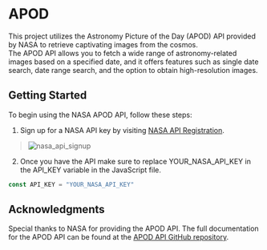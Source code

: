 # APOD
This project utilizes the Astronomy Picture of the Day (APOD) API provided by NASA to retrieve captivating images from the cosmos.<br>
The APOD API allows you to fetch a wide range of astronomy-related images based on a specified date, and it offers features such as single date search,
date range search, and the option to obtain high-resolution images.<br>

## Getting Started
To begin using the NASA APOD API, follow these steps:
1. Sign up for a NASA API key by visiting [NASA API Registration](https://api.nasa.gov/index.html#signUp).
> ![nasa_api_signup](https://github.com/AnouarElKihal/apod/assets/68613907/05605677-30e8-4164-839c-8e07da8a7b39)

2. Once you have the API make sure to replace YOUR_NASA_API_KEY in the API_KEY variable in the JavaScript file.
```javascript
const API_KEY = "YOUR_NASA_API_KEY"
```

## Acknowledgments
Special thanks to NASA for providing the APOD API. The full documentation for the APOD API can be found at the [APOD API GitHub repository](https://github.com/nasa/apod-api).
